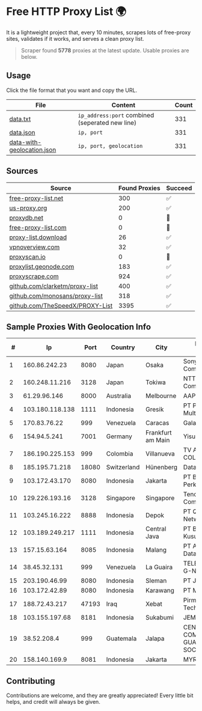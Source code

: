 
# Free HTTP Proxy List 🌍

It is a lightweight project that, every 10 minutes, scrapes lots of free-proxy sites, validates if it works, and serves a clean proxy list.


> Scraper found **5778** proxies at the latest update. Usable proxies are below.

## Usage

Click the file format that you want and copy the URL.


|File|Content|Count|
|----|-------|-----|
|[data.txt](https://raw.githubusercontent.com/themiralay/Proxy-List-World/master/data.txt)|`ip_address:port` combined (seperated new line)|331|
|[data.json](https://raw.githubusercontent.com/themiralay/Proxy-List-World/master/data.json)|`ip, port`|331|
|[data-with-geolocation.json](https://raw.githubusercontent.com/themiralay/Proxy-List-World/master/data-with-geolocation.json)|`ip, port, geolocation`|331|

## Sources

|Source|Found Proxies|Succeed|
|------|-------------|-------|
|[free-proxy-list.net](https://free-proxy-list.net)|300|✅|
|[us-proxy.org](https://www.us-proxy.org)|200|✅|
|[proxydb.net](http://proxydb.net)|0|🚫|
|[free-proxy-list.com](https://free-proxy-list.com/?page=&port=&type%5B%5D=http&type%5B%5D=https&up_time=0&search=Search)|0|🚫|
|[proxy-list.download](https://www.proxy-list.download/HTTP)|26|✅|
|[vpnoverview.com](https://vpnoverview.com/privacy/anonymous-browsing/free-proxy-servers)|32|✅|
|[proxyscan.io](https://www.proxyscan.io)|0|🚫|
|[proxylist.geonode.com](https://proxylist.geonode.com/api/proxy-list?limit=300&page=1&sort_by=lastChecked&sort_type=desc&protocols=http,https)|183|✅|
|[proxyscrape.com](https://api.proxyscrape.com/v2/?request=displayproxies&protocol=http&timeout=10000&country=all&ssl=all&anonymity=all)|924|✅|
|[github.com/clarketm/proxy-list](https://raw.githubusercontent.com/clarketm/proxy-list/master/proxy-list-raw.txt)|400|✅|
|[github.com/monosans/proxy-list](https://raw.githubusercontent.com/monosans/proxy-list/main/proxies/http.txt)|318|✅|
|[github.com/TheSpeedX/PROXY-List](https://raw.githubusercontent.com/TheSpeedX/PROXY-List/master/http.txt)|3395|✅|


## Sample Proxies With Geolocation Info

|#|Ip|Port|Country|City|Internet Service Provider|
|-|--|----|-------|----|-------------------------|
|1|160.86.242.23|8080|Japan|Osaka|Sony Network Communications Inc|
|2|160.248.11.216|3128|Japan|Tokiwa|NTT PC Communications, Inc.|
|3|61.29.96.146|8000|Australia|Melbourne|AAPT Limited|
|4|103.180.118.138|1111|Indonesia|Gresik|PT Persada Data Multimedia|
|5|170.83.76.22|999|Venezuela|Caracas|Galanet Solution C.A.|
|6|154.94.5.241|7001|Germany|Frankfurt am Main|Yisu Cloud|
|7|186.190.225.153|999|Colombia|Villanueva|TV AZTECA SUCURSAL COLOMBIA|
|8|185.195.71.218|18080|Switzerland|Hünenberg|Datasource AG|
|9|103.172.43.170|8080|Indonesia|Jakarta|PT Berkat Internet Perkasa|
|10|129.226.193.16|3128|Singapore|Singapore|Tencent Cloud Computing (Beijing) Co|
|11|103.245.16.222|8888|Indonesia|Depok|PT Quantum Tera Network|
|12|103.189.249.217|1111|Indonesia|Central Java|PT Berkah Media Kusuma Vision|
|13|157.15.63.164|8085|Indonesia|Malang|PT Anugerah Media Data Nusantara|
|14|38.45.32.131|999|Venezuela|La Guaira|TELECOMUNICACIONES G-NETWORK, C.A.|
|15|203.190.46.99|8080|Indonesia|Sleman|PT Jaring Lintas Utara|
|16|103.172.42.89|8080|Indonesia|Karawang|PT Media Solusi Sukses|
|17|188.72.43.217|47193|Iraq|Xebat|Pirmam For Information Technology Ltd|
|18|103.155.197.68|8181|Indonesia|Sukabumi|JEMBATANDATA|
|19|38.52.208.4|999|Guatemala|Jalapa|CENTRAL DE REDES Y COMUNICACIONES DE GUATEMALA, SOCIEDAD ANONIMA|
|20|158.140.169.9|8081|Indonesia|Jakarta|MYREPUBLIC|



## Contributing

Contributions are welcome, and they are greatly appreciated! Every
little bit helps, and credit will always be given.

